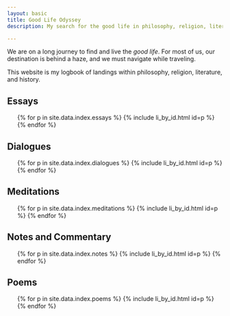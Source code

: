 ```yaml
---
layout: basic
title: Good Life Odyssey
description: My search for the good life in philosophy, religion, literature, and history.

---
```

We are on a long journey to find and live the _good life_. For most of us, our destination is behind a haze, and we must navigate while traveling.

This website is my logbook of landings within philosophy, religion, literature, and history.

<h2 id="essays">Essays</h2>
<ul class="index">
  {% for p in site.data.index.essays %}
  {% include li_by_id.html id=p %}
  {% endfor %}
</ul>

<h2 id="dialogues">Dialogues</h2>
<ul class="index">
  {% for p in site.data.index.dialogues %}
  {% include li_by_id.html id=p %}
  {% endfor %}
</ul>

<h2 id="meditations">Meditations</h2>
<ul class="index">
  {% for p in site.data.index.meditations %}
  {% include li_by_id.html id=p %}
  {% endfor %}
</ul>

<h2 id="notes">Notes and Commentary</h2>
<ul class="index">
  {% for p in site.data.index.notes %}
  {% include li_by_id.html id=p %}
  {% endfor %}
</ul>

<h2 id="poems">Poems</h2>
<ul class="index">
  {% for p in site.data.index.poems %}
  {% include li_by_id.html id=p %}
  {% endfor %}
</ul>
